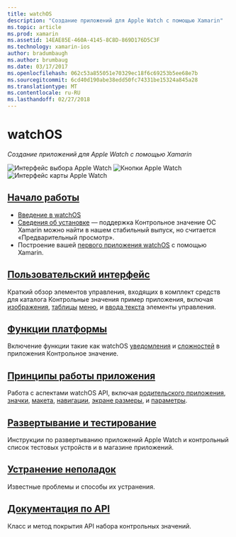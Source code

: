 ```yaml
---
title: watchOS
description: "Создание приложений для Apple Watch с помощью Xamarin"
ms.topic: article
ms.prod: xamarin
ms.assetid: 14EAE85E-460A-4145-8C8D-869D176D5C3F
ms.technology: xamarin-ios
author: bradumbaugh
ms.author: brumbaug
ms.date: 03/17/2017
ms.openlocfilehash: 062c53a855051e70329ec18f6c69253b5ee68e7b
ms.sourcegitcommit: 6cd40d190abe38edd50fc74331be15324a845a28
ms.translationtype: MT
ms.contentlocale: ru-RU
ms.lasthandoff: 02/27/2018
---
```

# <a name="watchos"></a>watchOS

_Создание приложений для Apple Watch с помощью Xamarin_

![Интерфейс выбора Apple Watch](images/watch1.png) ![Кнопки Apple Watch](images/watch2.png) ![Интерфейс карты Apple Watch](images/watch3.png)

<!-- watch images courtesy of http://infinitapps.com/bezel/ -->

##  <a name="getting-startedioswatchosget-startedindexmd"></a>[Начало работы](~/ios/watchos/get-started/index.md)

* [Введение в watchOS](~/ios/watchos/get-started/intro-to-watchos.md)
* [Сведения об установке](~/ios/watchos/get-started/installation.md) — поддержка Контрольное значение ОС Xamarin можно найти в нашем стабильный выпуск, но считается «Предварительный просмотр».
* Построение вашей [первого приложения watchOS](~/ios/watchos/get-started/hello-watch.md) с помощью Xamarin.

##  <a name="user-interfaceioswatchosuser-interfaceindexmd"></a>[Пользовательский интерфейс](~/ios/watchos/user-interface/index.md)

Краткий обзор элементов управления, входящих в комплект средств для каталога Контрольные значения пример приложения, включая [изображения](~/ios/watchos/user-interface/image.md), [таблицы](~/ios/watchos/user-interface/menu.md) [меню](~/ios/watchos/user-interface/menu.md), и [ввода текста](~/ios/watchos/user-interface/text-input.md) элементы управления.

## <a name="platform-featuresplatformindexmd"></a>[Функции платформы](platform/index.md)

Включение функции такие как watchOS [уведомления](~/ios/watchos/platform/notifications.md) и [сложностей](~/ios/watchos/platform/complications.md) в приложения Контрольное значение.

##  <a name="app-fundamentalsioswatchosapp-fundamentalsindexmd"></a>[Принципы работы приложения](~/ios/watchos/app-fundamentals/index.md)

Работа с аспектами watchOS API, включая [родительского приложения](~/ios/watchos/app-fundamentals/parent-app.md), [значки](~/ios/watchos/app-fundamentals/icons.md), [макета](~/ios/watchos/app-fundamentals/layout.md), [навигации](~/ios/watchos/app-fundamentals/navigation.md), [экране размеры](~/ios/watchos/app-fundamentals/screen-sizes.md), и [параметры](~/ios/watchos/app-fundamentals/settings.md).

##  <a name="deployment-and-testingioswatchosdeploy-testindexmd"></a>[Развертывание и тестирование](~/ios/watchos/deploy-test/index.md)

Инструкции по развертыванию приложений Apple Watch и контрольный список тестовых устройств и в магазине приложений.

##  <a name="troubleshootingioswatchostroubleshootingmd"></a>[Устранение неполадок](~/ios/watchos/troubleshooting.md)

Известные проблемы и способы их устранения.

##  <a name="api-documentationhttpsdeveloperxamarincomapinamespacewatchkit"></a>[Документация по API](https://developer.xamarin.com/api/namespace/WatchKit/)

Класс и метод покрытия API набора контрольных значений.
